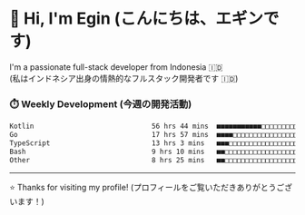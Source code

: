 # 👋 Hi, I'm Egin (こんにちは、エギンです)

I'm a passionate full-stack developer from Indonesia 🇮🇩  
(私はインドネシア出身の情熱的なフルスタック開発者です 🇮🇩)

### ⏱️ Weekly Development (今週の開発活動)

<!--START_SECTION:waka-->

```txt
Kotlin                             56 hrs 44 mins  ■■■■■■■■■■■□□□□□□□□□□□□□□   44.93 %
Go                                 17 hrs 57 mins  ■■■■□□□□□□□□□□□□□□□□□□□□□   14.22 %
TypeScript                         13 hrs 3 mins   ■■■□□□□□□□□□□□□□□□□□□□□□□   10.34 %
Bash                               9 hrs 10 mins   ■■□□□□□□□□□□□□□□□□□□□□□□□   07.26 %
Other                              8 hrs 25 mins   ■■□□□□□□□□□□□□□□□□□□□□□□□   06.67 %
```

<!--END_SECTION:waka-->

---

⭐️ Thanks for visiting my profile! (プロフィールをご覧いただきありがとうございます！)
